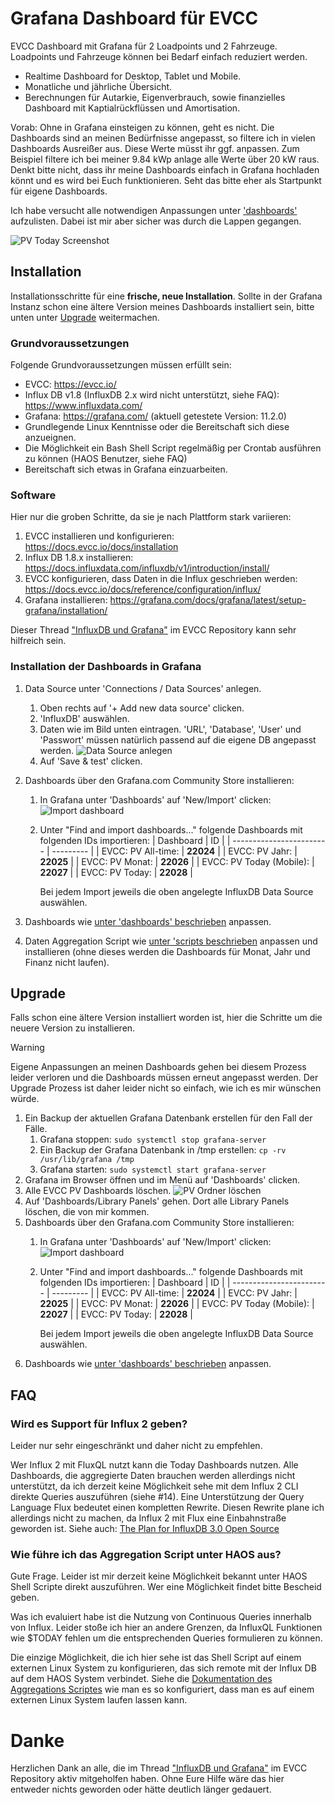 # Grafana Dashboard für EVCC

EVCC Dashboard mit Grafana für 2 Loadpoints und 2 Fahrzeuge. Loadpoints und Fahrzeuge können bei Bedarf einfach reduziert werden.

- Realtime Dashboard for Desktop, Tablet und Mobile.
- Monatliche und jährliche Übersicht.
- Berechnungen für Autarkie, Eigenverbrauch, sowie finanzielles Dashboard mit Kaptialrückflüssen und Amortisation.


Vorab: Ohne in Grafana einsteigen zu können, geht es nicht. Die Dashboards sind an meinen Bedürfnisse angepasst, so filtere ich in vielen Dashboards Ausreißer aus. Diese Werte müsst ihr ggf. anpassen. Zum Beispiel filtere ich bei meiner 9.84 kWp anlage alle Werte über 20 kW raus. Denkt bitte nicht, dass ihr meine Dashboards einfach in Grafana hochladen könnt und es wird bei Euch funktionieren. Seht das bitte eher als Startpunkt für eigene Dashboards.

Ich habe versucht alle notwendigen Anpassungen unter ['dashboards'](dashboards/README.md) aufzulisten. Dabei ist mir aber sicher was durch die Lappen gegangen.

![PV Today Screenshot](dashboards/img/today.png)


## Installation

Installationsschritte für eine **frische, neue Installation**. Sollte in der Grafana Instanz schon eine ältere Version meines Dashboards installiert sein, bitte unten unter [Upgrade](#upgrade) weitermachen.

### Grundvoraussetzungen

Folgende Grundvoraussetzungen müssen erfüllt sein:

- EVCC: https://evcc.io/
- Influx DB v1.8 (InfluxDB 2.x wird nicht unterstützt, siehe FAQ): https://www.influxdata.com/
- Grafana: https://grafana.com/ (aktuell getestete Version: 11.2.0)
- Grundlegende Linux Kenntnisse oder die Bereitschaft sich diese anzueignen.
- Die Möglichkeit ein Bash Shell Script regelmäßig per Crontab ausführen zu können (HAOS Benutzer, siehe FAQ)
- Bereitschaft sich etwas in Grafana einzuarbeiten.


### Software

Hier nur die groben Schritte, da sie je nach Plattform stark variieren:

1. EVCC installieren und konfigurieren: https://docs.evcc.io/docs/installation
1. Influx DB 1.8.x installieren: https://docs.influxdata.com/influxdb/v1/introduction/install/
2. EVCC konfigurieren, dass Daten in die Influx geschrieben werden: https://docs.evcc.io/docs/reference/configuration/influx/
3. Grafana installieren: https://grafana.com/docs/grafana/latest/setup-grafana/installation/

Dieser Thread ["InfluxDB und Grafana"](https://github.com/evcc-io/evcc/discussions/4213) im EVCC Repository kann sehr hilfreich sein.

### Installation der Dashboards in Grafana

1. Data Source unter 'Connections /  Data Sources' anlegen. 
   1. Oben rechts auf '+ Add new data source' clicken.
   2. 'InfluxDB' auswählen.
   3. Daten wie im Bild unten eintragen. 'URL', 'Database', 'User' und 'Passwort' müssen natürlich passend auf die eigene DB angepasst werden.
      ![Data Source anlegen](./img/create-datasource.png)
   4. Auf 'Save & test' clicken.

2. Dashboards über den Grafana.com Community Store installieren:
   1. In Grafana unter 'Dashboards' auf 'New/Import' clicken:
      ![Import dashboard](./img/import.png)
   2. Unter "Find and import dashboards..." folgende Dashboards mit folgenden IDs importieren:
      | Dashboard                | ID        |
      | ------------------------ | --------- |
      | EVCC: PV All-time:       | **22024** |
      | EVCC: PV Jahr:           | **22025** |
      | EVCC: PV Monat:          | **22026** |
      | EVCC: PV Today (Mobile): | **22027** |
      | EVCC: PV Today:          | **22028** |

      Bei jedem Import jeweils die oben angelegte InfluxDB Data Source auswählen.

3. Dashboards wie [unter 'dashboards' beschrieben](./dashboards/README.md) anpassen.

4. Daten Aggregation Script wie [unter 'scripts beschrieben](./scripts/README.md) anpassen und installieren (ohne dieses werden die Dashboards für Monat, Jahr und Finanz nicht laufen).


## Upgrade

Falls schon eine ältere Version installiert worden ist, hier die Schritte um die neuere Version zu installieren.

> [!WARNING]
> Eigene Anpassungen an meinen Dashboards gehen bei diesem Prozess leider verloren und die Dashboards müssen erneut angepasst werden. Der Upgrade Prozess ist daher leider nicht so einfach, wie ich es mir wünschen würde.

1. Ein Backup der aktuellen Grafana Datenbank erstellen für den Fall der Fälle.
   1. Grafana stoppen: `sudo systemctl stop grafana-server`
   2. Ein Backup der Grafana Datenbank in /tmp erstellen: `cp -rv /usr/lib/grafana /tmp`
   3. Grafana starten: `sudo systemctl start grafana-server`
2. Grafana im Browser öffnen und im Menü auf 'Dashboards' clicken.
3. Alle EVCC PV Dashboards löschen.
   ![PV Ordner löschen](./img/delete-dashboards.png)
4. Auf 'Dashboards/Library Panels' gehen. Dort alle Library Panels löschen, die von mir kommen.
2. Dashboards über den Grafana.com Community Store installieren:
   1. In Grafana unter 'Dashboards' auf 'New/Import' clicken:
      ![Import dashboard](./img/import.png)
   2. Unter "Find and import dashboards..." folgende Dashboards mit folgenden IDs importieren:
      | Dashboard                | ID        |
      | ------------------------ | --------- |
      | EVCC: PV All-time:       | **22024** |
      | EVCC: PV Jahr:           | **22025** |
      | EVCC: PV Monat:          | **22026** |
      | EVCC: PV Today (Mobile): | **22027** |
      | EVCC: PV Today:          | **22028** |

      Bei jedem Import jeweils die oben angelegte InfluxDB Data Source auswählen.
8. Dashboards wie [unter 'dashboards' beschrieben](./dashboards/README.md) anpassen.


## FAQ

### Wird es Support für Influx 2 geben?

Leider nur sehr eingeschränkt und daher nicht zu empfehlen. 

Wer Influx 2 mit FluxQL nutzt kann die Today Dashboards nutzen. Alle Dashboards, die aggregierte Daten brauchen werden allerdings nicht unterstützt, da ich derzeit keine Möglichkeit sehe mit dem Influx 2 CLI direkte Queries auszuführen (siehe #14). Eine Unterstützung der Query Language Flux bedeutet einen kompletten Rewrite. Diesen Rewrite plane ich allerdings nicht zu machen, da Influx 2 mit Flux eine Einbahnstraße geworden ist. Siehe auch: [The Plan for InfluxDB 3.0 Open Source](https://www.influxdata.com/blog/the-plan-for-influxdb-3-0-open-source/)

### Wie führe ich das Aggregation Script unter HAOS aus?

Gute Frage. Leider ist mir derzeit keine Möglichkeit bekannt unter HAOS Shell Scripte direkt auszuführen. Wer eine Möglichkeit findet bitte Bescheid geben. 

Was ich evaluiert habe ist die Nutzung von Continuous Queries innerhalb von Influx. Leider stoße ich hier an andere Grenzen, da InfluxQL Funktionen wie $TODAY fehlen um die entsprechenden Queries formulieren zu können. 

Die einzige Möglichkeit, die ich hier sehe ist das Shell Script auf einem externen Linux System zu konfigurieren, das sich remote mit der Influx DB auf dem HAOS System verbindet. Siehe die [Dokumentation des Aggregations Scriptes](./scripts/README.md) wie man es so konfiguriert, dass man es auf einem externen Linux System laufen lassen kann.



# Danke

Herzlichen Dank an alle, die im Thread ["InfluxDB und Grafana"](https://github.com/evcc-io/evcc/discussions/4213) im EVCC Repository aktiv mitgeholfen haben. Ohne Eure Hilfe wäre das hier entweder nichts geworden oder hätte deutlich länger gedauert.
